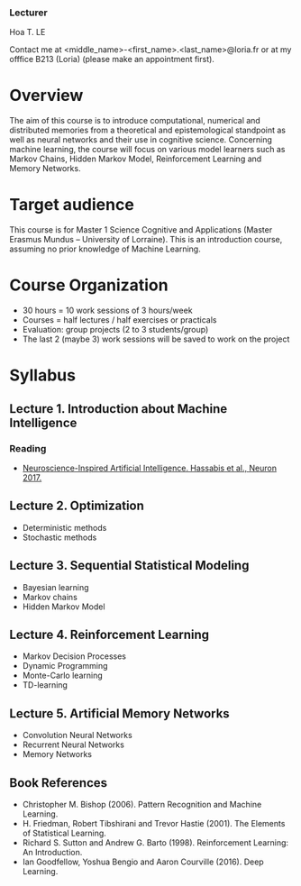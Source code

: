 ### Lecturer

Hoa T. LE

Contact me at <middle_name>-<first_name>.<last_name>@loria.fr or at my offfice B213 (Loria)
(please make an appointment first).

# Overview

The aim of this course is to introduce computational, numerical and distributed memories from a theoretical and epistemological standpoint as well as neural networks and their use in cognitive science. Concerning machine learning, the course will focus on various model learners such as Markov Chains, Hidden Markov Model, Reinforcement Learning and Memory Networks.

# Target audience

This course is for Master 1 Science Cognitive and Applications (Master Erasmus Mundus – University of Lorraine). This is an introduction course, assuming no prior knowledge of Machine Learning.

# Course Organization

- 30 hours = 10 work sessions of 3 hours/week
- Courses = half lectures / half exercises or practicals
- Evaluation: group projects (2 to 3 students/group)
- The last 2 (maybe 3) work sessions will be saved to work on the project

# Syllabus

## Lecture 1. Introduction about Machine Intelligence

### Reading
* [Neuroscience-Inspired Artificial Intelligence. Hassabis et al., Neuron 2017.](https://deepmind.com/documents/113/Neuron.pdf)

## Lecture 2. Optimization

- Deterministic methods
- Stochastic methods

## Lecture 3. Sequential Statistical Modeling

- Bayesian learning
- Markov chains
- Hidden Markov Model

## Lecture 4. Reinforcement Learning

- Markov Decision Processes
- Dynamic Programming
- Monte-Carlo learning
- TD-learning

## Lecture 5. Artificial Memory Networks

- Convolution Neural Networks
- Recurrent Neural Networks
- Memory Networks


## Book References

- Christopher M. Bishop (2006). Pattern Recognition and Machine Learning.
- H. Friedman, Robert Tibshirani and Trevor Hastie (2001). The Elements of Statistical Learning.
- Richard S. Sutton and Andrew G. Barto (1998). Reinforcement Learning: An Introduction.
- Ian Goodfellow, Yoshua Bengio and Aaron Courville (2016). Deep Learning.
